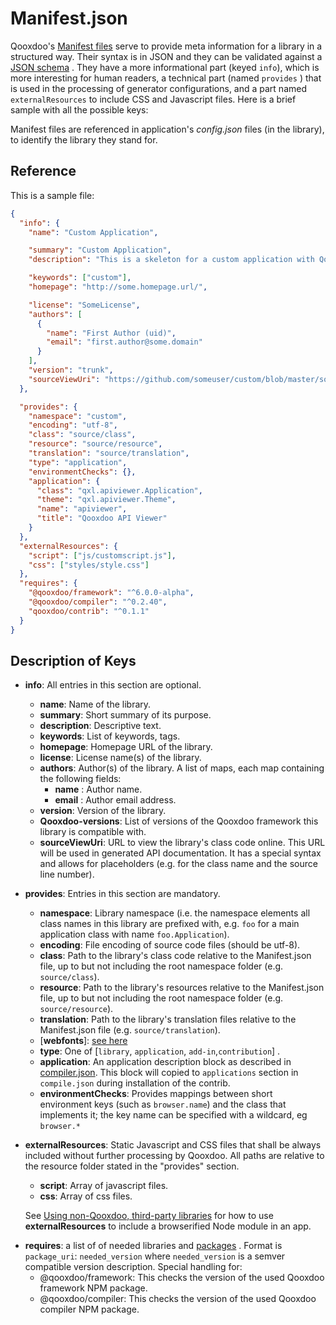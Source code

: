 # Manifest.json

Qooxdoo's [Manifest files](http://en.wikipedia.org/wiki/Manifest_file) serve to
provide meta information for a library in a structured way. Their syntax is in
JSON and they can be validated against a
[JSON schema](https://github.com/qooxdoo/qooxdoo-compiler/tree/master/source/resource/qx/tool/schema)
. They have a more informational part (keyed `info`), which is more interesting
for human readers, a technical part (named `provides` ) that is used in the
processing of generator configurations, and a part named `externalResources` to
include CSS and Javascript files. Here is a brief sample with all the possible
keys:

Manifest files are referenced in application's _config.json_ files (in the
library), to identify the library they stand for.

## Reference

This is a sample file:

```json
{
  "info": {
    "name": "Custom Application",

    "summary": "Custom Application",
    "description": "This is a skeleton for a custom application with Qooxdoo.",

    "keywords": ["custom"],
    "homepage": "http://some.homepage.url/",

    "license": "SomeLicense",
    "authors": [
      {
        "name": "First Author (uid)",
        "email": "first.author@some.domain"
      }
    ],
    "version": "trunk",
    "sourceViewUri": "https://github.com/someuser/custom/blob/master/source/class/%{classFilePath}#L%{lineNumber}"
  },

  "provides": {
    "namespace": "custom",
    "encoding": "utf-8",
    "class": "source/class",
    "resource": "source/resource",
    "translation": "source/translation",
    "type": "application",
    "environmentChecks": {},
    "application": {
      "class": "qxl.apiviewer.Application",
      "theme": "qxl.apiviewer.Theme",
      "name": "apiviewer",
      "title": "Qooxdoo API Viewer"
    }
  },
  "externalResources": {
    "script": ["js/customscript.js"],
    "css": ["styles/style.css"]
  },
  "requires": {
    "@qooxdoo/framework": "^6.0.0-alpha",
    "@qooxdoo/compiler": "^0.2.40",
    "qooxdoo/contrib": "^0.1.1"
  }
}
```

## Description of Keys

- **info**: All entries in this section are optional.

  - **name**: Name of the library.
  - **summary**: Short summary of its purpose.
  - **description**: Descriptive text.
  - **keywords**: List of keywords, tags.
  - **homepage**: Homepage URL of the library.
  - **license**: License name(s) of the library.
  - **authors**: Author(s) of the library. A list of maps, each map containing
    the following fields:
    - **name** : Author name.
    - **email** : Author email address.
  - **version**: Version of the library.
  - **Qooxdoo-versions**: List of versions of the Qooxdoo framework this library
    is compatible with.
  - **sourceViewUri**: URL to view the library's class code online. This URL
    will be used in generated API documentation. It has a special syntax and
    allows for placeholders (e.g. for the class name and the source line
    number).

- **provides**: Entries in this section are mandatory.

  - **namespace**: Library namespace (i.e. the namespace elements all class
    names in this library are prefixed with, e.g. `foo` for a main application
    class with name `foo.Application`).
  - **encoding**: File encoding of source code files (should be utf-8).
  - **class**: Path to the library's class code relative to the Manifest.json
    file, up to but not including the root namespace folder (e.g.
    `source/class`).
  - **resource**: Path to the library's resources relative to the Manifest.json
    file, up to but not including the root namespace folder (e.g.
    `source/resource`).
  - **translation**: Path to the library's translation files relative to the
    Manifest.json file (e.g. `source/translation`).
  - [**webfonts**]&#x3A; [see here](../development/howto/icon_fonts.md)
  - **type**: One of [`library`, `application`, `add-in`,`contribution`] .
  - **application**: An application description block as described in  
    [compiler.json](./compile.md). This block will copied to `applications`
    section in `compile.json` during installation of the contrib.
  - **environmentChecks**: Provides mappings between short environment keys
    (such as `browser.name`) and the class that implements it; the key name
    can be specified with a wildcard, eg `browser.*`

- **externalResources**: Static Javascript and CSS files that shall be always
  included without further processing by Qooxdoo. All paths are relative to the
  resource folder stated in the "provides" section.
  - **script**: Array of javascript files.
  - **css**: Array of css files.
  
  See [Using non-Qooxdoo, third-party libraries](../../howto/using_non_qx_libs.md)
  for how to use **externalResources** to include a browserified Node module in
  an app.

* **requires**: a list of of needed libraries and [packages](../cli/packages.md)
  . Format is `package_uri`: `needed_version` where `needed_version` is a semver
  compatible version description. Special handling for:
  - @qooxdoo/framework: This checks the version of the used Qooxdoo framework
    NPM package.
  - @qooxdoo/compiler: This checks the version of the used Qooxdoo compiler NPM
    package.
